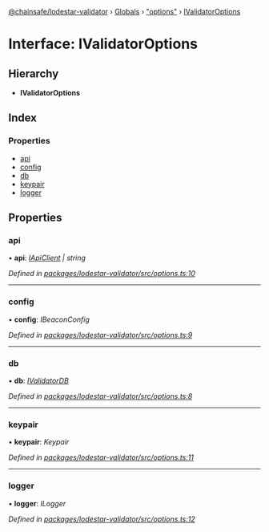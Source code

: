 [@chainsafe/lodestar-validator](../README.md) › [Globals](../globals.md) › ["options"](../modules/_options_.md) › [IValidatorOptions](_options_.ivalidatoroptions.md)

# Interface: IValidatorOptions

## Hierarchy

* **IValidatorOptions**

## Index

### Properties

* [api](_options_.ivalidatoroptions.md#api)
* [config](_options_.ivalidatoroptions.md#config)
* [db](_options_.ivalidatoroptions.md#db)
* [keypair](_options_.ivalidatoroptions.md#keypair)
* [logger](_options_.ivalidatoroptions.md#logger)

## Properties

###  api

• **api**: *[IApiClient](_api_interface_.iapiclient.md) | string*

*Defined in [packages/lodestar-validator/src/options.ts:10](https://github.com/ChainSafe/lodestar/blob/4796680/packages/lodestar-validator/src/options.ts#L10)*

___

###  config

• **config**: *IBeaconConfig*

*Defined in [packages/lodestar-validator/src/options.ts:9](https://github.com/ChainSafe/lodestar/blob/4796680/packages/lodestar-validator/src/options.ts#L9)*

___

###  db

• **db**: *[IValidatorDB](_db_interface_.ivalidatordb.md)*

*Defined in [packages/lodestar-validator/src/options.ts:8](https://github.com/ChainSafe/lodestar/blob/4796680/packages/lodestar-validator/src/options.ts#L8)*

___

###  keypair

• **keypair**: *Keypair*

*Defined in [packages/lodestar-validator/src/options.ts:11](https://github.com/ChainSafe/lodestar/blob/4796680/packages/lodestar-validator/src/options.ts#L11)*

___

###  logger

• **logger**: *ILogger*

*Defined in [packages/lodestar-validator/src/options.ts:12](https://github.com/ChainSafe/lodestar/blob/4796680/packages/lodestar-validator/src/options.ts#L12)*
